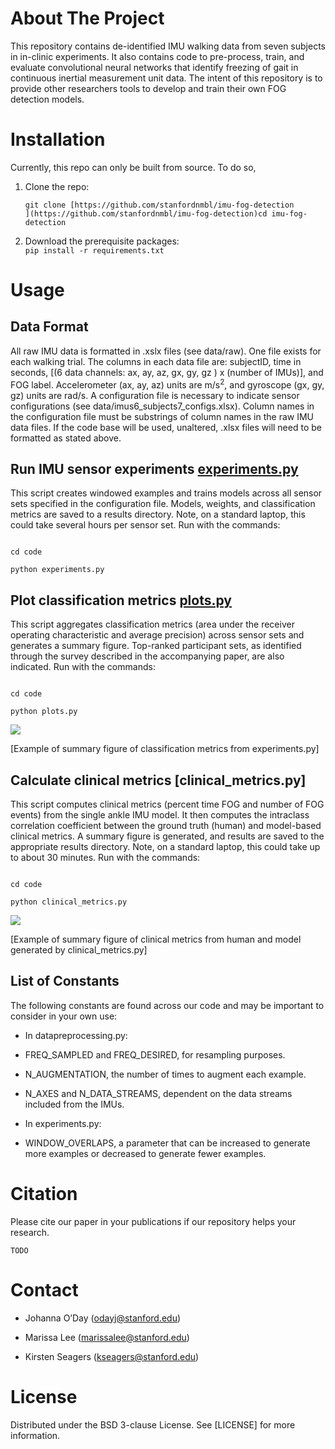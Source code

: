 ﻿
# About The Project

This repository contains de-identified IMU walking data from seven subjects in in-clinic experiments. It also contains code to pre-process, train, and evaluate convolutional neural networks that identify freezing of gait in continuous inertial measurement unit data. The intent of this repository is to provide other researchers tools to develop and train their own FOG detection models.

  

# Installation

Currently, this repo can only be built from source. To do so,

1.  Clone the repo:  
    ```  
    git clone [https://github.com/stanfordnmbl/imu-fog-detection  
    ](https://github.com/stanfordnmbl/imu-fog-detection)cd imu-fog-detection  
    ```
    
2.  Download the prerequisite packages:  
    ```pip install -r requirements.txt```
    

  

# Usage

  

## Data Format

All raw IMU data is formatted in .xslx files (see data/raw). One file exists for each walking trial. The columns in each data file are: subjectID, time in seconds, [(6 data channels: ax, ay, az, gx, gy, gz ) x (number of IMUs)], and FOG label. Accelerometer (ax, ay, az) units are m/s$^2$, and gyroscope (gx, gy, gz) units are rad/s. A configuration file is necessary to indicate sensor configurations (see data/imus6_subjects7_configs.xlsx). Column names in the configuration file must be substrings of column names in the raw IMU data files. If the code base will be used, unaltered, .xlsx files will need to be formatted as stated above.

  

## Run IMU sensor experiments [experiments.py](experiments.py)

This script creates windowed examples and trains models across all sensor sets specified in the configuration file. Models, weights, and classification metrics are saved to a results directory. Note, on a standard laptop, this could take several hours per sensor set. Run with the commands:

```

cd code

python experiments.py

```

  

## Plot classification metrics [plots.py](plots.py)

This script aggregates classification metrics (area under the receiver operating characteristic and average precision) across sensor sets and generates a summary figure. Top-ranked participant sets, as identified through the survey described in the accompanying paper, are also indicated. Run with the commands:

```

cd code

python plots.py

```

![](https://lh5.googleusercontent.com/USZYdiPKoBQu0k7MEPPajJugLUCzEv8KN5Bu4CEBo2HUctJM04TiVD7sS7s5z7kUPREgWCjJYQ6mVAV9K6UcnGXh-NZVB-_VcRI0AkhfUrHSKsDvbHvF4Kf1Y3ieJLMv0Ev578IM=s0)

[Example of summary figure of classification metrics from experiments.py]

  

## Calculate clinical metrics [clinical_metrics.py]

This script computes clinical metrics (percent time FOG and number of FOG events) from the single ankle IMU model. It then computes the intraclass correlation coefficient between the ground truth (human) and model-based clinical metrics. A summary figure is generated, and results are saved to the appropriate results directory. Note, on a standard laptop, this could take up to about 30 minutes. Run with the commands:

```

cd code

python clinical_metrics.py

```

  

![](https://lh3.googleusercontent.com/lQlgA6pbO93SbdJufsPgOMzxcQFhASB5mtTYKTfiU3NPnMiDPewJwaYmUKPR6dpVWcEtny8yqFxeSn6aqD_RzweD5quKq_9pjwbi5jnuAN-rqIk9VMy_FMhvZhGj6zR5UZhKwFA5=s0)

[Example of summary figure of clinical metrics from human and model generated by clinical_metrics.py]

  

## List of Constants

The following constants are found across our code and may be important to consider in your own use:

-   In datapreprocessing.py:
    

-   FREQ_SAMPLED and FREQ_DESIRED, for resampling purposes.
    
-   N_AUGMENTATION, the number of times to augment each example.
    
-   N_AXES and N_DATA_STREAMS, dependent on the data streams included from the IMUs.
    

-   In experiments.py:
    

-   WINDOW_OVERLAPS, a parameter that can be increased to generate more examples or decreased to generate fewer examples.
    

  

# Citation

Please cite our paper in your publications if our repository helps your research.

```TODO```

  

# Contact

-   Johanna O’Day (odayj@stanford.edu)
    
-   Marissa Lee (marissalee@stanford.edu)
    
-   Kirsten Seagers (kseagers@stanford.edu)
    

  

# License

Distributed under the BSD 3-clause License. See [LICENSE] for more information.

